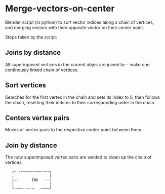 # Merge-vectors-on-center
Blender script (in python) to sort vector indices along a chain of vertices, and merging vectors with their opposite vector on their center point.

Steps taken by the script:
## Joins by distance
  All superinposed vertices in the current objec are joined to--
  make one continously linked chain of vertices.

## Sort vertices
  Searches for the first vertex in the chain and sets its index
  to 0, then follows the chain, resetting their indices to their
  corresponding order in the chain.

## Centers vertex pairs
  Moves all vertex pairs to the respective center point between
  them.

## Join by distance
  The now superimposed vertex pairs are welded to clean up the
  chain of vertices.

```
   ┌- -─────-───--─-┐
   .                |
   ├-─      END   -─¦
   │                ¦
   └-───--─-─- -────┘
```
